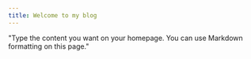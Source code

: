 ```yaml
---
title: Welcome to my blog
---
```

"Type the content you want on your homepage. You can use Markdown formatting on this page."
